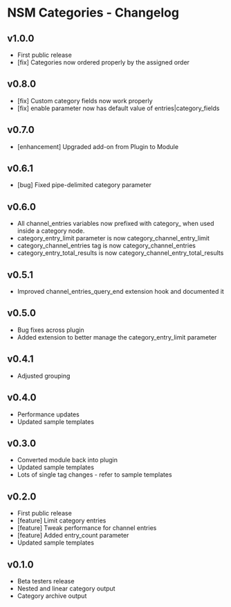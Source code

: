 NSM Categories - Changelog
==========================

v1.0.0
------

* First public release
* [fix] Categories now ordered properly by the assigned order

v0.8.0
------

* [fix] Custom category fields now work properly
* [fix] enable parameter now has default value of entries|category_fields

v0.7.0
------

* [enhancement] Upgraded add-on from Plugin to Module

v0.6.1
------

* [bug] Fixed pipe-delimited category parameter

v0.6.0
------

* All channel_entries variables now prefixed with category_ when used inside a category node.
* category_entry_limit parameter is now category_channel_entry_limit
* category_channel_entries tag is now category_channel_entries
* category_entry_total_results is now category_channel_entry_total_results

v0.5.1
------

* Improved channel_entries_query_end extension hook and documented it

v0.5.0
------

* Bug fixes across plugin
* Added extension to better manage the category_entry_limit parameter

v0.4.1
------

* Adjusted grouping

v0.4.0
------

* Performance updates
* Updated sample templates

v0.3.0
------

* Converted module back into plugin
* Updated sample templates
* Lots of single tag changes - refer to sample templates

v0.2.0
------

* First public release
* [feature] Limit category entries
* [feature] Tweak performance for channel entries
* [feature] Added entry_count parameter
* Updated sample templates

v0.1.0
------

* Beta testers release
* Nested and linear category output
* Category archive output